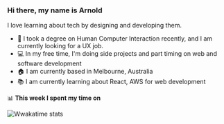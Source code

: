 ### Hi there, my name is Arnold

I love learning about tech by designing and developing them.

- :art: I took a degree on Human Computer Interaction recently, and I am currently looking for a UX job.
- :computer: In my free time, I'm doing side projects and part timing on web and software development
- :house: I am currently based in Melbourne, Australia
- :books: I am currently learning about React, AWS for web development

📊 **This week I spent my time on**

![Wwakatime stats](https://github-readme-stats-taupe-two.vercel.app/api/wakatime?username=aangelo96&hide_title=true&hide_border=true&langs_count=5)
